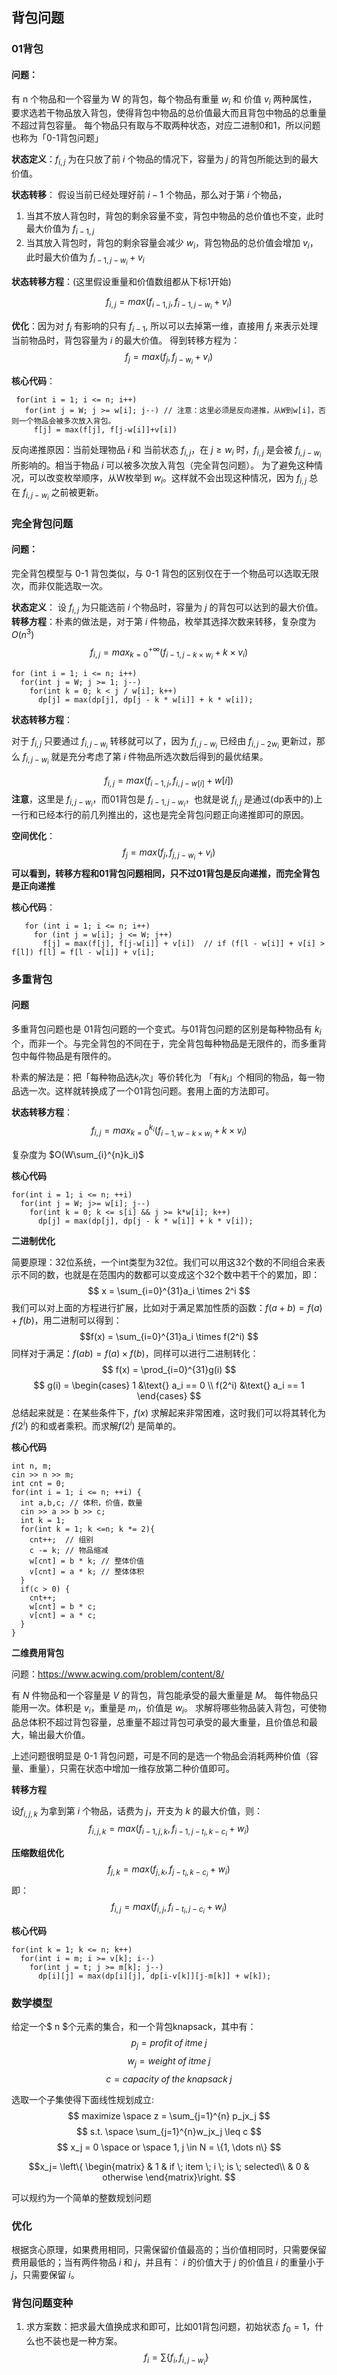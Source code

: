 ## 背包问题
### 01背包
#### 问题：
有 n 个物品和一个容量为 W 的背包，每个物品有重量 $w_i$ 和 价值 $v_i$ 两种属性，
要求选若干物品放入背包，使得背包中物品的总价值最大而且背包中物品的总重量不超过背包容量。
每个物品只有取与不取两种状态，对应二进制0和1，所以问题也称为「0-1背包问题」

**状态定义**：$f_{i,j}$ 为在只放了前 $i$ 个物品的情况下，容量为 $j$ 的背包所能达到的最大价值。

**状态转移**： 假设当前已经处理好前 $i-1$ 个物品，那么对于第 $i$ 个物品，
  1. 当其不放人背包时，背包的剩余容量不变，背包中物品的总价值也不变，此时最大价值为 $f_{i-1,j}$
  2. 当其放入背包时，背包的剩余容量会减少 $w_i$，背包物品的总价值会增加 $v_i$，此时最大价值为 $f_{i-1,j-w_i} + v_i$
  
**状态转移方程**：(这里假设重量和价值数组都从下标1开始)

$$ f_{i,j} = max(f_{i-1, j}, f_{i-1, j-w_i} + v_i) $$

**优化**：因为对 $f_i$ 有影响的只有 $f_{i-1}$, 所以可以去掉第一维，直接用 $f_i$ 来表示处理当前物品时，背包容量为 $i$ 的最大价值。
得到转移方程为：
$$ f_j = max(f_j, f_{j-w_i} + v_i) $$

**核心代码**：
```
 for(int i = 1; i <= n; i++)
   for(int j = W; j >= w[i]; j--) // 注意：这里必须是反向递推，从W到w[i]，否则一个物品会被多次放入背包。
     f[j] = max(f[j], f[j-w[i]]+v[i])
```

反向递推原因：当前处理物品 $i$ 和 当前状态 $f_{i,j}$，在 $j \ge w_{i}$ 时，$f_{i,j}$ 是会被 $f_{i,j-w_i}$ 所影响的。相当于物品 $i$ 可以被多次放入背包（完全背包问题）。
为了避免这种情况，可以改变枚举顺序，从W枚举到 $w_i$。这样就不会出现这种情况，因为 $f_{i,j}$ 总在 $f_{i, j-w_i}$ 之前被更新。


### 完全背包问题
#### 问题：
完全背包模型与 0-1 背包类似，与 0-1 背包的区别仅在于一个物品可以选取无限次，而非仅能选取一次。

**状态定义**： 设 $f_{i,j}$ 为只能选前 $i$ 个物品时，容量为 $j$ 的背包可以达到的最大价值。  
**转移方程**：朴素的做法是，对于第 $i$ 件物品，枚举其选择次数来转移，复杂度为 $O(n^3)$
$$ f_{i,j} = max_{k=0}^{+\infty} (f_{i-1, j-k\times w_i} + k \times v_i) $$

```
for (int i = 1; i <= n; i++)
  for(int j = W; j >= 1; j--)
    for(int k = 0; k < j / w[i]; k++) 
      dp[j] = max(dp[j], dp[j - k * w[i]] + k * w[i]);
```

**状态转移方程**：

对于 $f_{i, j}$ 只要通过 $f_{i,j-w_i}$ 转移就可以了，因为 $f_{i, j-w_i}$ 已经由 $f_{i, j- 2w_i}$ 更新过，那么 ${f_{i,j-w_i}}$ 就是充分考虑了第 $i$ 件物品所选次数后得到的最优结果。

$$ f_{i,j} = max(f_{i-1,j}, f_{i,j-w[i]}+w[i]) $$
**注意**，这里是 $f_{i, j-w_i}$，而01背包是 $f_{i-1, j-w_i}$，也就是说 $f_{i,j}$ 是通过(dp表中的)上一行和已经本行的前几列推出的，这也是完全背包问题正向递推即可的原因。

**空间优化**：
$$ f_{j} = max(f_{j}, f_{j, j-w_i} + v_i) $$
**可以看到，转移方程和01背包问题相同，只不过01背包是反向递推，而完全背包是正向递推**

**核心代码**：
```
   for (int i = 1; i <= n; i++)
     for (int j = w[i]; j <= W; j++)
       f[j] = max(f[j], f[j-w[i]] + v[i])  // if (f[l - w[i]] + v[i] > f[l]) f[l] = f[l - w[i]] + v[i];
```

### 多重背包
#### 问题
多重背包问题也是 01背包问题的一个变式。与01背包问题的区别是每种物品有 $k_i$ 个，而非一个。与完全背包的不同在于，完全背包每种物品是无限件的，而多重背包中每件物品是有限件的。

朴素的解法是：把「每种物品选$k_i$次」等价转化为 「有$k_i$」个相同的物品，每一物品选一次。这样就转换成了一个01背包问题。套用上面的方法即可。

**状态转移方程**：
$$f_{i,j} = max_{k=0}^{k_i}(f_{i-1, w-k \times w_i} + k \times v_i) $$

复杂度为 $O(W\sum_{i}^{n}k_i)$

**核心代码**
```
for(int i = 1; i <= n; ++i)
  for(int j = W; j>= w[i]; j--)
    for(int k = 0; k <= s[i] && j >= k*w[i]; k++) 
      dp[j] = max(dp[j], dp[j - k * w[i]] + k * v[i]);
```

**二进制优化**

简要原理：32位系统，一个int类型为32位。我们可以用这32个数的不同组合来表示不同的数，也就是在范围内的数都可以变成这个32个数中若干个的累加，即：
$$ x = \sum_{i=0}^{31}a_i \times 2^i $$
我们可以对上面的方程进行扩展，比如对于满足累加性质的函数：$f(a+b) = f(a) + f(b)$，用二进制可以得到：
$$f(x) = \sum_{i=0}^{31}a_i \times f(2^i) $$
同样对于满足：$f(ab) = f(a) \times f(b)$，同样可以进行二进制转化：
$$ f(x) = \prod_{i=0}^{31}g(i) $$
$$ g(i) = \begin{cases} 1 &\text{} a_i == 0 \\ f(2^i) &\text{} a_i == 1 \end{cases} $$
总结起来就是：在某些条件下，$f(x)$ 求解起来非常困难，这时我们可以将其转化为 $f(2^i)$ 的和或者乘积。而求解$f(2^i)$ 是简单的。

**核心代码**
```
int n, m;
cin >> n >> m;
int cnt = 0;
for(int i = 1; i <= n; ++i) {
  int a,b,c; // 体积，价值，数量
  cin >> a >> b >> c;
  int k = 1;
  for(int k = 1; k <=n; k *= 2){
    cnt++;  // 组别
    c -= k; // 物品缩减
    w[cnt] = b * k; // 整体价值
    v[cnt] = a * k; // 整体体积
  }
  if(c > 0) {
    cnt++;
    w[cnt] = b * c;
    v[cnt] = a * c;
  }
}
```

**二维费用背包**

问题：https://www.acwing.com/problem/content/8/

有 $N$ 件物品和一个容量是 $V$ 的背包，背包能承受的最大重量是 $M$。
每件物品只能用一次。体积是 $v_i$，重量是 $m_i$，价值是 $w_i$。
求解将哪些物品装入背包，可使物品总体积不超过背包容量，总重量不超过背包可承受的最大重量，且价值总和最大，输出最大价值。

上述问题很明显是 0-1 背包问题，可是不同的是选一个物品会消耗两种价值（容量、重量），只需在状态中增加一维存放第二种价值即可。

**转移方程**

设$f_{i,j,k}$ 为拿到第 $i$ 个物品，话费为 $j$，开支为 $k$ 的最大价值，则：
$$f_{i,j,k} = max(f_{i-1, j, k}, f_{i-1, j-t_i, k-c_i} + w_i) $$

**压缩数组优化**
$$f_{j,k} = max(f_{j, k}, f_{j-t_i, k-c_i} + w_i) $$
即：
$$f_{i,j} = max(f_{i, j}, f_{i-t_i, j-c_i} + w_i) $$


**核心代码**
```
for(int k = 1; k <= n; k++)
  for(int i = m; i >= v[k]; i--)
    for(int j = t; j >= m[k]; j--)
      dp[i][j] = max(dp[i][j], dp[i-v[k]][j-m[k]] + w[k]);
```

### 数学模型

给定一个$ n $个元素的集合，和一个背包knapsack，其中有：
$$ p_j = profit \; of\; itme\; j $$
$$ w_j = weight\; of\; itme\; j $$
$$ c = capacity\; of\; the\; knapsack\; j $$

选取一个子集使得下面线性规划成立:
$$ maximize \space  z = \sum_{j=1}^{n} p_jx_j $$
$$ s.t. \space \sum_{j=1}^{n}w_jx_j \leq c $$
$$ x_j = 0 \space or \space 1, j \in N = \{1, \dots n\} $$

$$x_j= \left\{
  \begin{matrix} & 1 & if \; item \; i \; is \; selected\\
  & 0 & otherwise
  \end{matrix}\right.
$$

可以规约为一个简单的整数规划问题


### 优化
根据贪心原理，如果费用相同，只需保留价值最高的；当价值相同时，只需要保留费用最低的；当有两件物品 $i$ 和 $j$，并且有： $i$ 的价值大于 $j$ 的价值且 $i$ 的重量小于 $j$，只需要保留 $i$。

### 背包问题变种

1. 求方案数：把求最大值换成求和即可，比如01背包问题，初始状态 $f_0 = 1$，什么也不装也是一种方案。
$$ f_i = \sum\{f_i, f_{i,j-w_i}\}$$